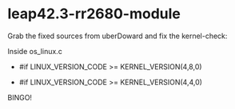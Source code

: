 # leap42.3-rr2680-module

Grab the fixed sources from uberDoward and fix the kernel-check:

Inside os_linux.c
- #if LINUX_VERSION_CODE >= KERNEL_VERSION(4,8,0)
+ #if LINUX_VERSION_CODE >= KERNEL_VERSION(4,4,0)

BINGO!
